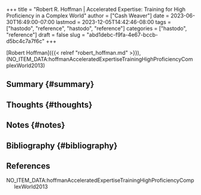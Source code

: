 +++
title = "Robert R. Hoffman | Accelerated Expertise: Training for High Proficiency in a Complex World"
author = ["Cash Weaver"]
date = 2023-06-30T16:49:00-07:00
lastmod = 2023-12-05T14:42:46-08:00
tags = ["hastodo", "reference", "hastodo", "reference"]
categories = ["hastodo", "reference"]
draft = false
slug = "abd1debc-f9fa-4e67-bccb-d5bc4c7a7f6c"
+++

[Robert Hoffman]({{< relref "robert_hoffman.md" >}}), (NO_ITEM_DATA:hoffmanAcceleratedExpertiseTrainingHighProficiencyComplexWorld2013)


## Summary {#summary}


## Thoughts {#thoughts}


## Notes {#notes}


## Bibliography {#bibliography}

## References

<style>.csl-entry{text-indent: -1.5em; margin-left: 1.5em;}</style><div class="csl-bib-body">
  <div class="csl-entry">NO_ITEM_DATA:hoffmanAcceleratedExpertiseTrainingHighProficiencyComplexWorld2013</div>
</div>
